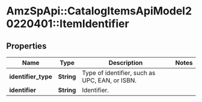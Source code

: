 # AmzSpApi::CatalogItemsApiModel20220401::ItemIdentifier

## Properties
Name | Type | Description | Notes
------------ | ------------- | ------------- | -------------
**identifier_type** | **String** | Type of identifier, such as UPC, EAN, or ISBN. | 
**identifier** | **String** | Identifier. | 

